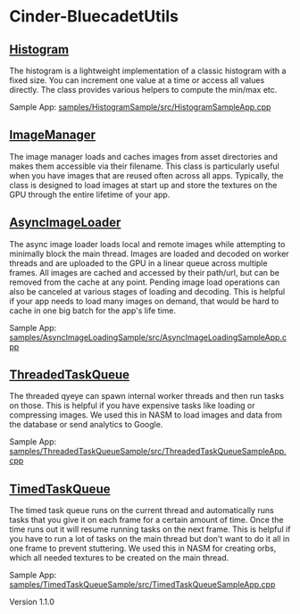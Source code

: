 # Cinder-BluecadetUtils

## [Histogram](src/bluecadet/utils/Histogram.h)

The histogram is a lightweight implementation of a classic histogram with a fixed size. You can increment one value at a time or access all values directly. The class provides various helpers to compute the min/max etc.

Sample App: [samples/HistogramSample/src/HistogramSampleApp.cpp](samples/HistogramSample/src/HistogramSampleApp.cpp)

## [ImageManager](src/bluecadet/utils/ImageManager.h)

The image manager loads and caches images from asset directories and makes them accessible via their filename. This class is particularly useful when you have images that are reused often across all apps. Typically, the class is designed to load images at start up and store the textures on the GPU through the entire lifetime of your app.

## [AsyncImageLoader](src/bluecadet/utils/AsyncImageLoader.h)

The async image loader loads local and remote images while attempting to minimally block the main thread. Images are loaded and decoded on worker threads and are uploaded to the GPU in a linear queue across multiple frames. All images are cached and accessed by their path/url, but can be removed from the cache at any point. Pending image load operations can also be canceled at various stages of loading and decoding. This is helpful if your app needs to load many images on demand, that would be hard to cache in one big batch for the app's life time.

Sample App: [samples/AsyncImageLoadingSample/src/AsyncImageLoadingSampleApp.cpp](samples/AsyncImageLoadingSample/src/AsyncImageLoadingSampleApp.cpp)


## [ThreadedTaskQueue](src/bluecadet/utils/ThreadedTaskQueue.h)

The threaded qyeye can spawn internal worker threads and then run tasks on those. This is helpful if you have expensive tasks like loading or compressing images. We used this in NASM to load images and data from the database or send analytics to Google.

Sample App: [samples/ThreadedTaskQueueSample/src/ThreadedTaskQueueSampleApp.cpp](samples/ThreadedTaskQueueSample/src/ThreadedTaskQueueSampleApp.cpp)

## [TimedTaskQueue](src/bluecadet/utils/TimedTaskQueue.h)

The timed task queue runs on the current thread and automatically runs tasks that you give it on each frame for a certain amount of time. Once the time runs out it will resume running tasks on the next frame. This is helpful if you have to run a lot of tasks on the main thread but don't want to do it all in one frame to prevent stuttering. We used this in NASM for creating orbs, which all needed textures to be created on the main thread.

Sample App: [samples/TimedTaskQueueSample/src/TimedTaskQueueSampleApp.cpp](samples/TimedTaskQueueSample/src/TimedTaskQueueSampleApp.cpp)

Version 1.1.0
